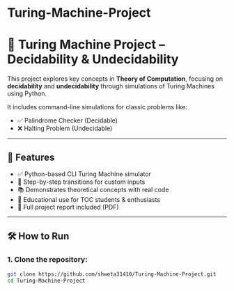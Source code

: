 # Turing-Machine-Project
# 🧠 Turing Machine Project – Decidability & Undecidability

This project explores key concepts in **Theory of Computation**, focusing on **decidability** and **undecidability** through simulations of Turing Machines using Python.

It includes command-line simulations for classic problems like:
- ✅ Palindrome Checker (Decidable)
- ❌ Halting Problem (Undecidable)

---

## 🚀 Features

- ✅ Python-based CLI Turing Machine simulator
- 🔁 Step-by-step transitions for custom inputs
- 📚 Demonstrates theoretical concepts with real code
- 🧠 Educational use for TOC students & enthusiasts
- 📝 Full project report included (PDF)

---

## 🛠️ How to Run

### 1. Clone the repository:

```bash
git clone https://github.com/shweta31410/Turing-Machine-Project.git
cd Turing-Machine-Project

